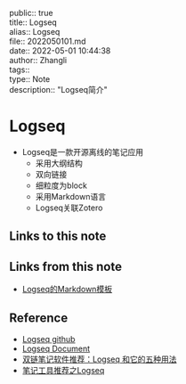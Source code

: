 public:: true  
title:: Logseq  
alias:: Logseq  
file:: 2022050101.md  
date:: 2022-05-01 10:44:38  
author:: Zhangli  
tags::  
type:: Note  
description:: "Logseq简介"  

# Logseq

- Logseq是一款开源离线的笔记应用
    - 采用大纲结构
	- 双向链接
	- 细粒度为block
	- 采用Markdown语言
    - Logseq关联Zotero

## Links to this note

## Links from this note

- [Logseq的Markdown模板](2022042901.md)

## Reference

- [Logseq github](https://github.com/logseq/logseq)
- [Logseq Document](https://docs.logseq.com/#/page/Contents)
- [双链笔记软件推荐：Logseq 和它的五种用法](https://sspai.com/post/69503)
- [笔记工具推荐之Logseq](https://zhuanlan.zhihu.com/p/418969961)
